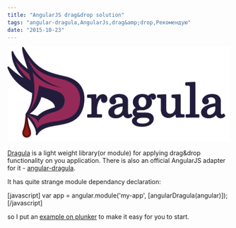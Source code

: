 ```yaml
---
title: "AngularJS drag&drop solution"
tags: "angular-dragula,AngularJs,drag&amp;drop,Рекомендую"
date: "2015-10-23"
---
```


[![dragula](images/Screenshot-2015-10-23-08.56.59.png)](https://bevacqua.github.io/angular-dragula/)

[Dragula](https://bevacqua.github.io/dragula/) is a light weight library(or module) for applying drag&drop functionality on you application. There is also an official AngularJS adapter for it - [angular-dragula](https://bevacqua.github.io/angular-dragula/).

It has quite strange module dependancy declaration:

[javascript] var app = angular.module('my-app', [angularDragula(angular)]); [/javascript]

so I put an [example on plunker](https://plnkr.co/edit/2dfiXb?p=preview) to make it easy for you to start.
